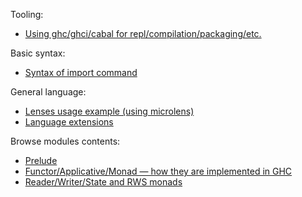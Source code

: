 Tooling:
* [Using ghc/ghci/cabal for repl/compilation/packaging/etc.](https://github.com/rmnavr/hs_study/blob/main/chsheet/tooling_basic.md)

Basic syntax:
* [Syntax of import command](https://github.com/rmnavr/hs_study/blob/main/chsheet/syntax1_imports.hs)

General language:
* [Lenses usage example (using microlens)](https://github.com/rmnavr/hs_study/blob/main/chsheet/syntax2_microlens.hs)
* [Language extensions](https://github.com/rmnavr/hs_study/blob/main/chsheet/syntax2_extensions.hs)

Browse modules contents:
* [Prelude](https://github.com/rmnavr/hs_study/blob/main/chsheet/browse_Prelude.hs)
* [Functor/Applicative/Monad — how they are implemented in GHC](https://github.com/rmnavr/hs_study/blob/main/chsheet/browse_Monads.hs)
* [Reader/Writer/State and RWS monads](https://github.com/rmnavr/hs_study/blob/main/chsheet/browse_RWS.hs)

